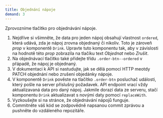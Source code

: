 ```yaml
---
title: Objednání nápoje
demand: 3
---
```


Zprovozníme tlačítko pro objednávání nápoje.

1. Nejdříve si všimněte, že data pro jeden nápoj obsahují vlastnost `ordered`, která udává, zda je nápoj zrovna objednaný či nikoliv. Toto je zároveň *prop* v komponentě `Drink`. Upravte tuto komponentu tak, aby v závislosti na hodnotě této *prop* zobrazila na tlačíku text *Objednat* nebo *Zrušit*.
1. Na objednávací tlačítko také přidejte třídu `.order-btn--ordered` v přápadě, že nápoj je objednaný.
1. V dokumentaci k API si nastudujte, jak se dělá pomocí HTTP meotdy PATCH objednání nebo zrušení objedánky nápoje.
1. V komponentě `Drink` pověste na tlačítko `.order-btn` posluchač události, který pošle na server příslušný požadavek. API endpoint vrací vždy aktualizavaná data pro daný nápoj. Jakmile dorazí data ze serveru, stačí komponentu `Drink` aktualizavat s novými daty pomocí `replaceWith`.
1. Vyzkoušejte si na stránce, že objednávání nápojů funguje.
1. Commitněte váš kód se zodpovědně napsanou commit zprávou a pushněte do vzdáleného repozitáře.
